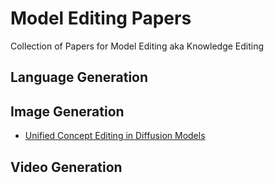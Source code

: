 # Model Editing Papers
Collection of Papers for Model Editing aka Knowledge Editing

## Language Generation


## Image Generation

- [Unified Concept Editing in Diffusion Models](https://arxiv.org/pdf/2308.14761.pdf)


## Video Generation




